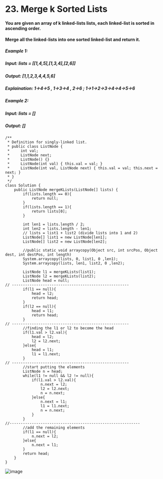 # 23. Merge k Sorted Lists

#### You are given an array of k linked-lists lists, each linked-list is sorted in ascending order.
#### Merge all the linked-lists into one sorted linked-list and return it.

##### Example 1:
#####    Input: lists = [[1,4,5],[1,3,4],[2,6]]
#####    Output: [1,1,2,3,4,4,5,6]
#####    Explaination: 1->4->5 , 1->3->4 , 2->6 ; 1->1->2->3->4->4->5->6
##### Example 2: 
#####    Input: lists = []
#####    Output: []


```
/**
 * Definition for singly-linked list.
 * public class ListNode {
 *     int val;
 *     ListNode next;
 *     ListNode() {}
 *     ListNode(int val) { this.val = val; }
 *     ListNode(int val, ListNode next) { this.val = val; this.next = next; }
 * }
 */
class Solution {
    public ListNode mergeKLists(ListNode[] lists) {
        if(lists.length == 0){
            return null;
        }
        if(lists.length == 1){
            return lists[0];
        }

        int len1 = lists.length / 2;
        int len2 = lists.length - len1;
        // lists = list1 + list2 (divide lists into 1 and 2)
        ListNode[] list1 = new ListNode[len1];
        ListNode[] list2 = new ListNode[len2];

        //public static void arraycopy(Object src, int srcPos, Object dest, int destPos, int length)
        System.arraycopy(lists, 0, list1, 0 ,len1);
        System.arraycopy(lists, len1, list2, 0 ,len2);

        ListNode l1 = mergeKLists(list1);
        ListNode l2 = mergeKLists(list2);
        ListNode head = null;
// -----------------------------------------------------
        if(l1 == null){
            head = l2;
            return head;
        }
        if(l2 == null){
            head = l1;
            return head;
        }
// -----------------------------------------------------
        //finding the l1 or l2 to become the head
        if(l1.val > l2.val){
            head = l2;
            l2 = l2.next;
        }else{
            head = l1;
            l1 = l1.next;
        }
// -----------------------------------------------------
        //start putting the elements 
        ListNode n = head;
        while(l1 != null && l2 != null){
            if(l1.val > l2.val){
                n.next = l2;
                l2 = l2.next;
                n = n.next;
            }else{
                n.next = l1;
                l1 = l1.next;
                n = n.next;
            }
        }
//-----------------------------------------------------------
        //add the remaining elements
        if(l1 == null){
            n.next = l2;
        }else{
            n.next = l1;
        }
        return head;
    }
}
```

![image](https://user-images.githubusercontent.com/97871497/196335138-4c79a21d-a5f6-4fa6-a9bf-80d59a116e96.png)
